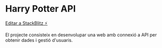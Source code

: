 # Harry Potter API

[Editar a StackBlitz ⚡️](https://stackblitz.com/edit/harry-potter-api-part-2)

El projecte consisteix en desenvolupar una web amb connexió a API per obtenir dades i gestió d'usuaris.
